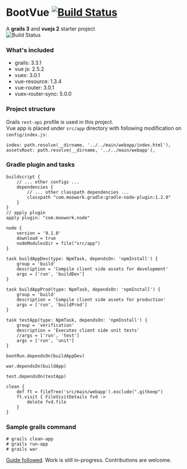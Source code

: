 # BootVue [![Build Status](https://travis-ci.org/mamunsrdr/bootvue.svg?branch=master)](https://travis-ci.org/mamunsrdr/bootvue)
A **grails 3** and **vuejs 2** starter project<br>
![Build Status](https://i.imgur.com/IgIkC7Pl.png)

### What's included
* grails: 3.3.1
* vue js: 2.5.2
* vuex: 3.0.1
* vue-resource: 1.3.4
* vue-router: 3.0.1
* vuex-router-sync: 5.0.0
### Project structure
Grails `rest-api` profile is used in this project.<br>
Vue app is placed under `src/app` directory with following modification on `config/index.js`:
```
index: path.resolve(__dirname, '../../main/webapp/index.html'),
assetsRoot: path.resolve(__dirname, '../../main/webapp'),
```
### Gradle plugin and tasks
```
buildscript {
    // ... other configs ...
    dependencies {
        // ... other classpath dependencies ...
        classpath "com.moowork.gradle:gradle-node-plugin:1.2.0"
    }
}
// apply plugin
apply plugin: "com.moowork.node"
```
```
node {
    version = '9.1.0'
    download = true
    nodeModulesDir = file("src/app")
}

task buildAppDev(type: NpmTask, dependsOn: 'npmInstall') {
    group = 'build'
    description = 'Compile client side assets for development'
    args = ['run', 'buildDev']
}

task buildAppProd(type: NpmTask, dependsOn: 'npmInstall') {
    group = 'build'
    description = 'Compile client side assets for production'
    args = ['run', 'buildProd']
}

task testApp(type: NpmTask, dependsOn: 'npmInstall') {
    group = 'verification'
    description = 'Executes client side unit tests'
    //args = ['run', 'test']
    args = ['run', 'unit']
}

bootRun.dependsOn(buildAppDev)

war.dependsOn(buildApp)

test.dependsOn(testApp)

clean {
    def ft = fileTree('src/main/webapp').exclude(".gitkeep")
    ft.visit { FileVisitDetails fvd ->
        delete fvd.file
    }
}
```


### Sample grails command
```
# grails clean-app
# grails run-app
# grails war
```
[Guide followed](http://guides.grails.org/angular2-combined/guide/index.html). Work is still in-progress. Contributions are welcome.
